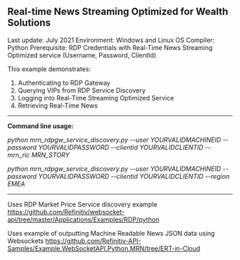 ## Real-time News Streaming Optimized for Wealth Solutions

Last update: July 2021
Environment: Windows and Linux OS
Compiler: Python
Prerequisite: RDP Credentials with Real-Time News Streaming Optimized service (Username, Password, ClientId)

This example demonstrates:
1)	Authenticating to RDP Gateway
2)	Querying VIPs from RDP Service Discovery
3)	Logging into Real-Time Streaming Optimized Service
4)	Retrieving Real-Time News
- - - -
**Command line usage:**

*python mrn_rdpgw_service_discovery.py --user YOURVALIDMACHINEID --password YOURVALIDPASSWORD --clientid YOURVALIDCLIENTID --mrn_ric MRN_STORY*

*python mrn_rdpgw_service_discovery.py --user YOURVALIDMACHINEID --password YOURVALIDPASSWORD --clientid YOURVALIDCLIENTID --region EMEA*
- - - -
Uses RDP Market Price Service discovery example
https://github.com/Refinitiv/websocket-api/tree/master/Applications/Examples/RDP/python

Uses example of outputting Machine Readable News JSON data using Websockets 
https://github.com/Refinitiv-API-Samples/Example.WebSocketAPI.Python.MRN/tree/ERT-in-Cloud


